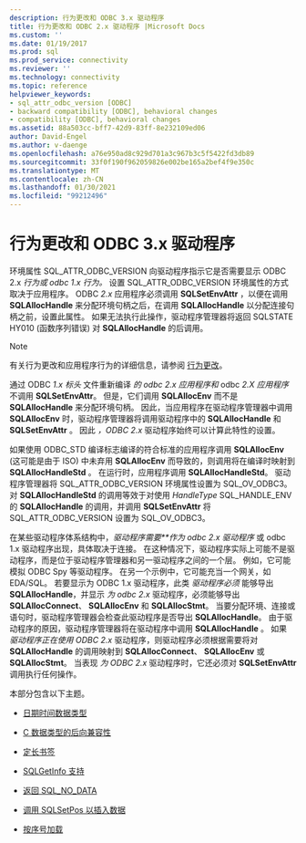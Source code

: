 ```yaml
---
description: 行为更改和 ODBC 3.x 驱动程序
title: 行为更改和 ODBC 2.x 驱动程序 |Microsoft Docs
ms.custom: ''
ms.date: 01/19/2017
ms.prod: sql
ms.prod_service: connectivity
ms.reviewer: ''
ms.technology: connectivity
ms.topic: reference
helpviewer_keywords:
- sql_attr_odbc_version [ODBC]
- backward compatibility [ODBC], behavioral changes
- compatibility [ODBC], behavioral changes
ms.assetid: 88a503cc-bff7-42d9-83ff-8e232109ed06
author: David-Engel
ms.author: v-daenge
ms.openlocfilehash: a76e950ad8c929d701a3c967b3c5f5422fd3db89
ms.sourcegitcommit: 33f0f190f962059826e002be165a2bef4f9e350c
ms.translationtype: MT
ms.contentlocale: zh-CN
ms.lasthandoff: 01/30/2021
ms.locfileid: "99212496"
---
```

# <a name="behavioral-changes-and-odbc-3x-drivers"></a>行为更改和 ODBC 3.x 驱动程序
环境属性 SQL_ATTR_ODBC_VERSION 向驱动程序指示它是否需要显示 ODBC 2.x *行为或 odbc* *1.x 行为。* 设置 SQL_ATTR_ODBC_VERSION 环境属性的方式取决于应用程序。 ODBC *2.x* 应用程序必须调用 **SQLSetEnvAttr** ，以便在调用 **SQLAllocHandle** 来分配环境句柄之后，在调用 **SQLAllocHandle** 以分配连接句柄之前，设置此属性。 如果无法执行此操作，驱动程序管理器将返回 SQLSTATE HY010 (函数序列错误) 对 **SQLAllocHandle** 的后调用。  
  
> [!NOTE]  
>  有关行为更改和应用程序行为的详细信息，请参阅 [行为更改](../../../odbc/reference/develop-app/behavioral-changes.md)。  
  
 通过 ODBC *1.x 标头* 文件重新编译 *的 odbc 2.x 应用程序和* odbc *2.X 应用程序* 不调用 **SQLSetEnvAttr**。 但是，它们调用 **SQLAllocEnv** 而不是 **SQLAllocHandle** 来分配环境句柄。 因此，当应用程序在驱动程序管理器中调用 **SQLAllocEnv** 时，驱动程序管理器将调用驱动程序中的 **SQLAllocHandle** 和 **SQLSetEnvAttr** 。 因此 *，ODBC 2.x* 驱动程序始终可以计算此特性的设置。  
  
 如果使用 ODBC_STD 编译标志编译的符合标准的应用程序调用 **SQLAllocEnv** (这可能是由于 ISO) 中未弃用 **SQLAllocEnv** 而导致的，则调用将在编译时映射到 **SQLAllocHandleStd** 。 在运行时，应用程序调用 **SQLAllocHandleStd**。 驱动程序管理器将 SQL_ATTR_ODBC_VERSION 环境属性设置为 SQL_OV_ODBC3。 对 **SQLAllocHandleStd** 的调用等效于对使用 *HandleType* SQL_HANDLE_ENV 的 **SQLAllocHandle** 的调用，并调用 **SQLSetEnvAttr** 将 SQL_ATTR_ODBC_VERSION 设置为 SQL_OV_ODBC3。  
  
 在某些驱动程序体系结构中，*驱动程序需要**作为 odbc 2.x 驱动程序* 或 odbc 1.x 驱动程序出现，具体取决于连接。 在这种情况下，驱动程序实际上可能不是驱动程序，而是位于驱动程序管理器和另一驱动程序之间的一个层。 例如，它可能模拟 ODBC Spy 等驱动程序。 在另一个示例中，它可能充当一个网关，如 EDA/SQL。 若要显示为 ODBC 1.x 驱动程序，此类 *驱动程序必须* 能够导出 **SQLAllocHandle**，并显示 *为 odbc 2.x* 驱动程序，必须能够导出 **SQLAllocConnect**、 **SQLAllocEnv** 和 **SQLAllocStmt**。 当要分配环境、连接或语句时，驱动程序管理器会检查此驱动程序是否导出 **SQLAllocHandle**。 由于驱动程序的原因，驱动程序管理器将在驱动程序中调用 **SQLAllocHandle** 。 如果 *驱动程序正在使用 ODBC 2.x* 驱动程序，则驱动程序必须根据需要将对 **SQLAllocHandle** 的调用映射到 **SQLAllocConnect**、 **SQLAllocEnv** 或 **SQLAllocStmt**。 当表现 *为 ODBC 2.x* 驱动程序时，它还必须对 **SQLSetEnvAttr** 调用执行任何操作。  
  
 本部分包含以下主题。  
  
-   [日期时间数据类型](../../../odbc/reference/appendixes/datetime-data-types.md)  
  
-   [C 数据类型的后向兼容性](../../../odbc/reference/appendixes/backward-compatibility-of-c-data-types.md)  
  
-   [定长书签](../../../odbc/reference/appendixes/fixed-length-bookmarks.md)  
  
-   [SQLGetInfo 支持](../../../odbc/reference/appendixes/sqlgetinfo-support.md)  
  
-   [返回 SQL_NO_DATA](../../../odbc/reference/appendixes/returning-sql-no-data.md)  
  
-   [调用 SQLSetPos 以插入数据](../../../odbc/reference/appendixes/calling-sqlsetpos-to-insert-data.md)  
  
-   [按序号加载](../../../odbc/reference/appendixes/loading-by-ordinal.md)

